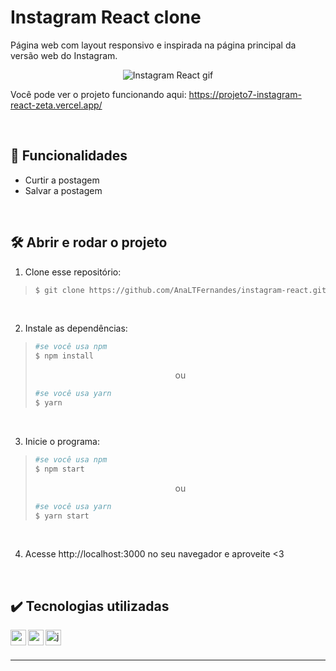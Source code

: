 # Instagram React clone

Página web com layout responsivo e inspirada na página principal da versão web do Instagram.

<div align=center>
  
  ![Instagram React gif](https://user-images.githubusercontent.com/97851922/185715064-e8057c54-78ba-447c-9dd3-4f67b2386c0e.gif)
  
</div>

Você pode ver o projeto funcionando aqui: https://projeto7-instagram-react-zeta.vercel.app/

<br />

## :hammer: Funcionalidades
- Curtir a postagem
- Salvar a postagem

<br />

## :hammer_and_wrench: Abrir e rodar o projeto
1. Clone esse repositório:
>```bash
>$ git clone https://github.com/AnaLTFernandes/instagram-react.git
>```

<br />

2. Instale as dependências:
>```bash
>#se você usa npm
>$ npm install
>```
>
><p align="center">ou</p>
>
>```bash
>#se você usa yarn
>$ yarn
>```

<br />

3. Inicie o programa:
>```bash
>#se você usa npm
>$ npm start
>```
>
><p align="center">ou</p>
>
>```bash
>#se você usa yarn
>$ yarn start
>```

<br />

4. Acesse http://localhost:3000 no seu navegador e aproveite <3

<br />

## :heavy_check_mark: Tecnologias utilizadas
<img align="left" alt="css" height="25px" src="https://img.shields.io/badge/-CSS-blue?logo=css3&logoColor=white" />
<img align="left" alt="react" height="25px" src="https://img.shields.io/badge/-React-5ED3F3?logo=react&logoColor=white" />
<img align="left" alt="javascript" height="25px" src="https://img.shields.io/badge/React-icons-success" />


<br />
<br />

---
